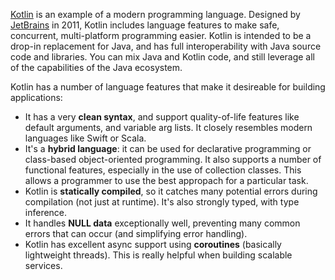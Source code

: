 [Kotlin](https://kotlinlang.org) is an example of a modern programming language. Designed by [JetBrains](https://www.jetbrains.com) in 2011, Kotlin includes language features to make safe, concurrent, multi-platform programming easier. Kotlin is intended to be a drop-in replacement for Java, and has full interoperability with Java source code and libraries. You can mix Java and Kotlin code, and still leverage all of the capabilities of the Java ecosystem.

Kotlin has a number of language features that make it desireable for building applications:

- It has a very **clean syntax**, and support quality-of-life features like default arguments, and variable arg lists. It closely resembles modern languages like Swift or Scala.
- It's a **hybrid language**: it can be used for declarative programming or class-based object-oriented programming. It also supports a number of functional features, especially in the use of collection classes. This allows a programmer to use the best appropach for a particular task.
- Kotlin is **statically compiled**, so it catches many potential errors during compilation (not just at runtime). It's also strongly typed, with type inference.
- It handles **NULL data** exceptionally well, preventing many common errors that can occur (and simplifying error handling).
- Kotlin has excellent async support using **coroutines** (basically lightweight threads). This is really helpful when building scalable services.

